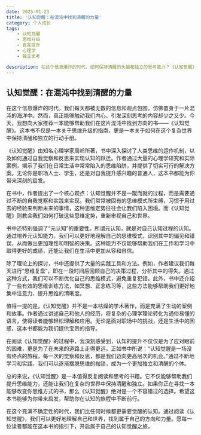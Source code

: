```yaml
---
date: 2025-01-23
title: '认知觉醒：在混沌中找到清醒的力量'
category: 个人成长
tags:
    - 认知觉醒
    - 思维升级
    - 自我提升
    - 心理学
    - 独立思考

description: 在这个信息爆炸的时代，如何保持清醒的头脑和独立的思考能力？《认知觉醒》这本书为我们提供了一条清晰的路径。通过深入探讨思维模式、元认知和实践方法，这本书帮助我们打破固有思维，实现认知的跃迁。
---
```


## 认知觉醒：在混沌中找到清醒的力量

在这个信息爆炸的时代，我们每天都被无数的信息和观点包围，仿佛置身于一片混沌的海洋中。然而，真正能够触动我们内心、引发深刻思考的内容却少之又少。今天，我想向大家推荐一本能够帮助我们在这片混沌中找到方向的书——《认知觉醒》。这本书不仅是一本关于思维升级的指南，更是一本关于如何在这个复杂世界中保持清醒和独立的行动手册。

《认知觉醒》由知名心理学家周岭所著，书中深入探讨了人类思维的运作机制，以及如何通过自我觉察和反思来实现认知的跃迁。作者通过大量的心理学研究和实际案例，揭示了我们在日常生活中常常陷入的思维陷阱，并提供了切实可行的解决方案。无论你是职场人士、学生，还是对自我提升感兴趣的普通人，这本书都能为你带来深刻的启发。

在书中，作者提出了一个核心观点：认知觉醒并不是一蹴而就的过程，而是需要通过不断的自我觉察和实践来实现。我们常常被固有的思维模式所束缚，习惯于用过去的经验来判断未来的事情，这种思维定势往往会让我们陷入困境。而《认知觉醒》则教会我们如何打破这些思维定势，重新审视自己和世界。

书中还特别强调了“元认知”的重要性。所谓元认知，就是对自己认知过程的认知。通过培养元认知能力，我们可以更好地理解自己的思维模式，识别其中的偏见和错误，从而做出更加理性和明智的决策。这种能力不仅能够帮助我们在工作和学习中取得更好的成绩，还能让我们在生活中更加从容和自信。

除了理论上的探讨，书中还提供了大量的实践工具和方法。例如，作者建议我们每天进行“思维复盘”，即在一段时间后回顾自己的决策过程，分析其中的得失。通过这种方式，我们可以不断优化自己的思维模式，避免重复犯错。此外，书中还介绍了一些有效的思维训练方法，如冥想、正念练习等，这些方法能够帮助我们更好地集中注意力，提升思维的清晰度。

值得一提的是，《认知觉醒》并不是一本枯燥的学术著作，而是充满了生动的案例和故事。作者通过讲述自己和他人的经历，将复杂的心理学理论转化为通俗易懂的语言，使得读者能够轻松理解和应用。无论是面对职场中的挑战，还是生活中的困惑，这本书都能为我们提供宝贵的指导。

在阅读《认知觉醒》的过程中，我深刻感受到，认知的提升不仅仅是为了应对眼前的困难，更是为了在未来的道路上走得更远。正如书中所说：“认知觉醒是一场没有终点的旅程，每一次的觉察和反思，都是我们迈向更高层次的机会。”通过不断地学习和实践，我们可以逐渐摆脱思维的枷锁，成为一个更加独立和清醒的个体。

总的来说，《认知觉醒》是一本值得反复阅读和思考的书籍。它不仅能够帮助我们提升思维能力，还能让我们在复杂的世界中保持清醒和独立。如果你正在寻找一本能够改变你思维方式的书，那么《认知觉醒》绝对是一个不容错过的选择。希望这本书能够为你带来启发，帮助你在认知的旅程中不断前行。

在这个充满不确定性的时代，我们比任何时候都更需要觉醒的认知。通过阅读《认知觉醒》，我们可以更好地理解自己和世界，找到属于自己的方向和力量。愿每一位读者都能在这本书的指引下，开启属于自己的认知觉醒之旅。
